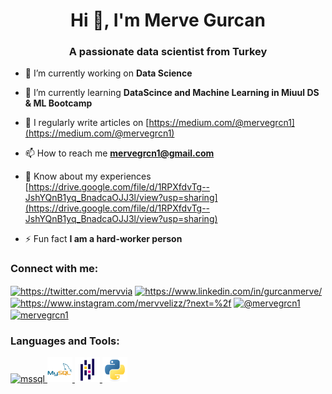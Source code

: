 <h1 align="center">Hi 👋, I'm Merve Gurcan</h1>
<h3 align="center">A passionate data scientist from Turkey</h3>

- 🔭 I’m currently working on **Data Science**

- 🌱 I’m currently learning **DataScince and Machine Learning in Miuul DS & ML Bootcamp**

- 📝 I regularly write articles on [https://medium.com/@mervegrcn1](https://medium.com/@mervegrcn1)

- 📫 How to reach me **mervegrcn1@gmail.com**

- 📄 Know about my experiences [https://drive.google.com/file/d/1RPXfdvTg--JshYQnB1yq_BnadcaOJJ3l/view?usp=sharing](https://drive.google.com/file/d/1RPXfdvTg--JshYQnB1yq_BnadcaOJJ3l/view?usp=sharing)

- ⚡ Fun fact **I am a hard-worker person**

<h3 align="left">Connect with me:</h3>
<p align="left">
<a href="https://twitter.com/https://twitter.com/mervvia" target="blank"><img align="center" src="https://raw.githubusercontent.com/rahuldkjain/github-profile-readme-generator/master/src/images/icons/Social/twitter.svg" alt="https://twitter.com/mervvia" height="30" width="40" /></a>
<a href="https://linkedin.com/in/https://www.linkedin.com/in/gurcanmerve/" target="blank"><img align="center" src="https://raw.githubusercontent.com/rahuldkjain/github-profile-readme-generator/master/src/images/icons/Social/linked-in-alt.svg" alt="https://www.linkedin.com/in/gurcanmerve/" height="30" width="40" /></a>
<a href="https://instagram.com/https://www.instagram.com/mervvelizz/?next=%2f" target="blank"><img align="center" src="https://raw.githubusercontent.com/rahuldkjain/github-profile-readme-generator/master/src/images/icons/Social/instagram.svg" alt="https://www.instagram.com/mervvelizz/?next=%2f" height="30" width="40" /></a>
<a href="https://medium.com/@mervegrcn1" target="blank"><img align="center" src="https://raw.githubusercontent.com/rahuldkjain/github-profile-readme-generator/master/src/images/icons/Social/medium.svg" alt="@mervegrcn1" height="30" width="40" /></a>
<a href="https://www.hackerrank.com/mervegrcn1" target="blank"><img align="center" src="https://raw.githubusercontent.com/rahuldkjain/github-profile-readme-generator/master/src/images/icons/Social/hackerrank.svg" alt="mervegrcn1" height="30" width="40" /></a>
</p>

<h3 align="left">Languages and Tools:</h3>
<p align="left"> <a href="https://www.microsoft.com/en-us/sql-server" target="_blank" rel="noreferrer"> <img src="https://www.svgrepo.com/show/303229/microsoft-sql-server-logo.svg" alt="mssql" width="40" height="40"/> </a> <a href="https://www.mysql.com/" target="_blank" rel="noreferrer"> <img src="https://raw.githubusercontent.com/devicons/devicon/master/icons/mysql/mysql-original-wordmark.svg" alt="mysql" width="40" height="40"/> </a> <a href="https://pandas.pydata.org/" target="_blank" rel="noreferrer"> <img src="https://raw.githubusercontent.com/devicons/devicon/2ae2a900d2f041da66e950e4d48052658d850630/icons/pandas/pandas-original.svg" alt="pandas" width="40" height="40"/> </a> <a href="https://www.python.org" target="_blank" rel="noreferrer"> <img src="https://raw.githubusercontent.com/devicons/devicon/master/icons/python/python-original.svg" alt="python" width="40" height="40"/> </a> </p>
